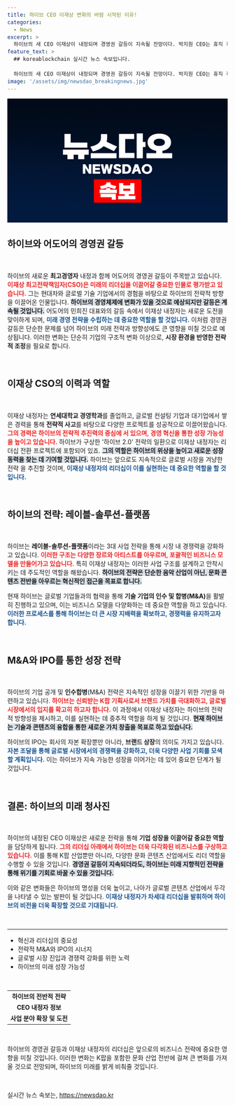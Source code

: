 ```yaml
---
title: 하이브 CEO 이재상 변화의 바람 시작된 이유!
categories:
  - News
excerpt: >
  하이브의 새 CEO 이재상이 내정되며 경영권 갈등이 지속될 전망이다. 박지원 CEO는 휴직 후 복귀 예정이며, 새 경영 체제에도 불확실성이 남아 있다. 놀라운 변화를 예고하는 하이브의 미래, 클릭해서 자세히 알아보세요!
feature_text: >
  ## koreablockchain 실시간 뉴스 속보입니다.

  하이브의 새 CEO 이재상이 내정되며 경영권 갈등이 지속될 전망이다. 박지원 CEO는 휴직 후 복귀 예정이며, 새 경영 체제에도 불확실성이 남아 있다. 놀라운 변화를 예고하는 하이브의 미래, 클릭해서 자세히 알아보세요!
image: '/assets/img/newsdao_breakingnews.jpg'
---
```


<p><img src="/assets/img/newsdao_breakingnews.jpg" alt="koreablockchain 속보" /></p>

<h2 data-ke-size="size26">하이브와 어도어의 경영권 갈등</h2>

<p data-ke-size="size16">&nbsp;</p> 

<p>하이브의 새로운 <b>최고경영자</b> 내정과 함께 어도어의 경영권 갈등이 주목받고 있습니다. <b><span style="color: #ee2323;">이재상 최고전략책임자(CSO)은 미래의 리더십을 이끌어갈 중요한 인물로 평가받고 있습니다.</span></b> 그는 현대차와 글로벌 기술 기업에서의 경험을 바탕으로 하이브의 전략적 방향을 이끌어온 인물입니다. <b><span style="background-color: #21538527;">하이브의 경영체제에 변화가 있을 것으로 예상되지만 갈등은 계속될 것입니다.</span></b> 어도어의 민희진 대표와의 갈등 속에서 이재상 내정자는 새로운 도전을 맞이하게 되며, <b><span style="color: #1a5490;">미래 경영 전략을 수립하는 데 중요한 역할을 할 것입니다.</span></b> 이처럼 경영권 갈등은 단순한 문제를 넘어 하이브의 미래 전략과 방향성에도 큰 영향을 미칠 것으로 예상됩니다. 이러한 변화는 단순히 기업의 구조적 변화 이상으로, <b>시장 환경을 반영한 전략적 조정</b>을 필요로 합니다. </p>

<p data-ke-size="size16">&nbsp;</p> 

<h2 data-ke-size="size26">이재상 CSO의 이력과 역할</h2>

<p data-ke-size="size16">&nbsp;</p>

<p>이재상 내정자는 <b>연세대학교 경영학과</b>를 졸업하고, 글로벌 컨설팅 기업과 대기업에서 쌓은 경력을 통해 <b>전략적 사고</b>를 바탕으로 다양한 프로젝트를 성공적으로 이끌어왔습니다. <b><span style="color: #ee2323;">그의 경력은 하이브의 전략적 추진력의 중심에 서 있으며, 경영 혁신을 통한 성장 가능성을 높이고 있습니다.</span></b> 하이브가 구상한 '하이브 2.0' 전략의 일환으로 이재상 내정자는 리더십 전환 프로젝트에 포함되어 있죠. <b><span style="background-color: #21538527;">그의 역할은 하이브의 위상을 높이고 새로운 성장 동력을 찾는 데 기여할 것입니다.</span></b> 하이브는 앞으로도 지속적으로 글로벌 시장을 겨냥한 전략 을 추진할 것이며, <b><span style="color: #1a5490;">이재상 내정자의 리더십이 이를 실현하는 데 중요한 역할을 할 것입니다.</span></b></p>

<p data-ke-size="size16">&nbsp;</p> 

<h2 data-ke-size="size26">하이브의 전략: 레이블-솔루션-플랫폼</h2>

<p data-ke-size="size16">&nbsp;</p>

<p>하이브는 <b>레이블-솔루션-플랫폼</b>이라는 3대 사업 전략을 통해 시장 내 경쟁력을 강화하고 있습니다. <b><span style="color: #ee2323;">이러한 구조는 다양한 장르와 아티스트를 아우르며, 포괄적인 비즈니스 모델을 만들어가고 있습니다.</span></b> 특히 이재상 내정자는 이러한 사업 구조를 설계하고 안착시키는 데 주도적인 역할을 해왔습니다. <b><span style="background-color: #21538527;">하이브의 전략은 단순한 음악 산업이 아닌, 문화 콘텐츠 전반을 아우르는 혁신적인 접근을 목표로 합니다.</span></b> </p>

<p>현재 하이브는 글로벌 기업들과의 협력을 통해 <b>기술 기업의 인수 및 합병(M&amp;A)</b>을 활발히 진행하고 있으며, 이는 비즈니스 모델을 다양화하는 데 중요한 역할을 하고 있습니다. <b><span style="color: #1a5490;">이러한 프로세스를 통해 하이브는 더 큰 시장 지배력을 확보하고, 경쟁력을 유지하고자 합니다.</span></b></p>

<p data-ke-size="size16">&nbsp;</p>

<h2 data-ke-size="size26">M&A와 IPO를 통한 성장 전략</h2>

<p data-ke-size="size16">&nbsp;</p>

<p>하이브의 기업 공개 및 <b>인수합병</b>(M&amp;A) 전략은 지속적인 성장을 이끌기 위한 기반을 마련하고 있습니다. <b><span style="color: #ee2323;">하이브는 신뢰받는 K팝 기획사로서 브랜드 가치를 극대화하고, 글로벌 시장에서의 입지를 확고히 하고자 합니다.</span></b> 이 과정에서 이재상 내정자는 하이브의 전략적 방향성을 제시하고, 이를 실현하는 데 중추적 역할을 하게 될 것입니다. <b><span style="background-color: #21538527;">현재 하이브는 기술과 콘텐츠의 융합을 통한 새로운 가치 창출을 목표로 하고 있습니다.</span></b> </p>

<p>하이브의 IPO는 회사의 자본 확장뿐만 아니라, <b>브랜드 상장</b>의 의미도 가지고 있습니다. <b><span style="color: #1a5490;">자본 조달을 통해 글로벌 시장에서의 경쟁력을 강화하고, 더욱 다양한 사업 기회를 모색할 계획입니다.</span></b> 이는 하이브가 지속 가능한 성장을 이어가는 데 있어 중요한 단계가 될 것입니다.</p>

<p data-ke-size="size16">&nbsp;</p>

<h2 data-ke-size="size26">결론: 하이브의 미래 청사진</h2>

<p data-ke-size="size16">&nbsp;</p>

<p>하이브의 내정된 CEO 이재상은 새로운 전략을 통해 <b>기업 성장을 이끌어갈 중요한 역할</b>을 담당하게 됩니다. <b><span style="color: #ee2323;">그의 리더십 아래에서 하이브는 더욱 다각화된 비즈니스를 구상하고 있습니다.</span></b> 이를 통해 K팝 산업뿐만 아니라, 다양한 문화 콘텐츠 산업에서도 리더 역할을 수행할 수 있을 것입니다. <b><span style="background-color: #21538527;">경영권 갈등이 지속되더라도, 하이브는 미래 지향적인 전략을 통해 위기를 기회로 바꿀 수 있을 것입니다.</span></b></p>

<p>이와 같은 변화들은 하이브의 명성을 더욱 높이고, 나아가 글로벌 콘텐츠 산업에서 두각을 나타낼 수 있는 발판이 될 것입니다. <b><span style="color: #1a5490;">이재상 내정자가 차세대 리더십을 발휘하며 하이브의 비전을 더욱 확장할 것으로 기대됩니다.</span></b></p>

<p data-ke-size="size16">&nbsp;</p> 

<hr>

<ul>
   <li>혁신과 리더십의 중요성</li>
   <li>전략적 M&A와 IPO의 시너지</li>
   <li>글로벌 시장 진입과 경쟁력 강화를 위한 노력</li>
   <li>하이브의 미래 성장 가능성</li>
</ul>

<p data-ke-size="size16">&nbsp;</p>

<table style="width: 100%;">
   <tr>
      <td style="text-align: center; height: 17px;"><b>하이브의 전반적 전략</b></td>
   </tr>
   <tr>
      <td style="text-align: center; height: 17px;"><b>CEO 내정자 정보</b></td>
   </tr>
   <tr>
      <td style="text-align: center; height: 17px;"><b>사업 분야 확장 및 도전</b></td>
   </tr>
</table>

<p data-ke-size="size16">&nbsp;</p> 

<p>하이브의 경영권 갈등과 이재상 내정자의 리더십은 앞으로의 비즈니스 전략에 중요한 영향을 미칠 것입니다. 이러한 변화는 K팝을 포함한 문화 산업 전반에 걸쳐 큰 변화를 가져올 것으로 전망되며, 하이브의 미래를 밝게 비춰줄 것입니다.</p>

<p data-ke-size="size16">&nbsp;</p>
실시간 뉴스 속보는, <a href="https://newsdao.kr" rel="dofollow">https://newsdao.kr</a>


